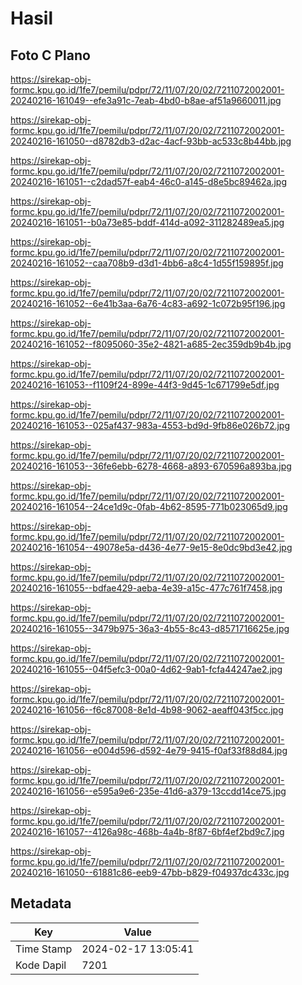 # Hasil

## Foto C Plano

https://sirekap-obj-formc.kpu.go.id/1fe7/pemilu/pdpr/72/11/07/20/02/7211072002001-20240216-161049--efe3a91c-7eab-4bd0-b8ae-af51a9660011.jpg

https://sirekap-obj-formc.kpu.go.id/1fe7/pemilu/pdpr/72/11/07/20/02/7211072002001-20240216-161050--d8782db3-d2ac-4acf-93bb-ac533c8b44bb.jpg

https://sirekap-obj-formc.kpu.go.id/1fe7/pemilu/pdpr/72/11/07/20/02/7211072002001-20240216-161051--c2dad57f-eab4-46c0-a145-d8e5bc89462a.jpg

https://sirekap-obj-formc.kpu.go.id/1fe7/pemilu/pdpr/72/11/07/20/02/7211072002001-20240216-161051--b0a73e85-bddf-414d-a092-311282489ea5.jpg

https://sirekap-obj-formc.kpu.go.id/1fe7/pemilu/pdpr/72/11/07/20/02/7211072002001-20240216-161052--caa708b9-d3d1-4bb6-a8c4-1d55f159895f.jpg

https://sirekap-obj-formc.kpu.go.id/1fe7/pemilu/pdpr/72/11/07/20/02/7211072002001-20240216-161052--6e41b3aa-6a76-4c83-a692-1c072b95f196.jpg

https://sirekap-obj-formc.kpu.go.id/1fe7/pemilu/pdpr/72/11/07/20/02/7211072002001-20240216-161052--f8095060-35e2-4821-a685-2ec359db9b4b.jpg

https://sirekap-obj-formc.kpu.go.id/1fe7/pemilu/pdpr/72/11/07/20/02/7211072002001-20240216-161053--f1109f24-899e-44f3-9d45-1c671799e5df.jpg

https://sirekap-obj-formc.kpu.go.id/1fe7/pemilu/pdpr/72/11/07/20/02/7211072002001-20240216-161053--025af437-983a-4553-bd9d-9fb86e026b72.jpg

https://sirekap-obj-formc.kpu.go.id/1fe7/pemilu/pdpr/72/11/07/20/02/7211072002001-20240216-161053--36fe6ebb-6278-4668-a893-670596a893ba.jpg

https://sirekap-obj-formc.kpu.go.id/1fe7/pemilu/pdpr/72/11/07/20/02/7211072002001-20240216-161054--24ce1d9c-0fab-4b62-8595-771b023065d9.jpg

https://sirekap-obj-formc.kpu.go.id/1fe7/pemilu/pdpr/72/11/07/20/02/7211072002001-20240216-161054--49078e5a-d436-4e77-9e15-8e0dc9bd3e42.jpg

https://sirekap-obj-formc.kpu.go.id/1fe7/pemilu/pdpr/72/11/07/20/02/7211072002001-20240216-161055--bdfae429-aeba-4e39-a15c-477c761f7458.jpg

https://sirekap-obj-formc.kpu.go.id/1fe7/pemilu/pdpr/72/11/07/20/02/7211072002001-20240216-161055--3479b975-36a3-4b55-8c43-d8571716625e.jpg

https://sirekap-obj-formc.kpu.go.id/1fe7/pemilu/pdpr/72/11/07/20/02/7211072002001-20240216-161055--04f5efc3-00a0-4d62-9ab1-fcfa44247ae2.jpg

https://sirekap-obj-formc.kpu.go.id/1fe7/pemilu/pdpr/72/11/07/20/02/7211072002001-20240216-161056--f6c87008-8e1d-4b98-9062-aeaff043f5cc.jpg

https://sirekap-obj-formc.kpu.go.id/1fe7/pemilu/pdpr/72/11/07/20/02/7211072002001-20240216-161056--e004d596-d592-4e79-9415-f0af33f88d84.jpg

https://sirekap-obj-formc.kpu.go.id/1fe7/pemilu/pdpr/72/11/07/20/02/7211072002001-20240216-161056--e595a9e6-235e-41d6-a379-13ccdd14ce75.jpg

https://sirekap-obj-formc.kpu.go.id/1fe7/pemilu/pdpr/72/11/07/20/02/7211072002001-20240216-161057--4126a98c-468b-4a4b-8f87-6bf4ef2bd9c7.jpg

https://sirekap-obj-formc.kpu.go.id/1fe7/pemilu/pdpr/72/11/07/20/02/7211072002001-20240216-161050--61881c86-eeb9-47bb-b829-f04937dc433c.jpg


## Metadata

| Key        | Value               |
| ---------- | ------------------- |
| Time Stamp | 2024-02-17 13:05:41 |
| Kode Dapil | 7201                |



